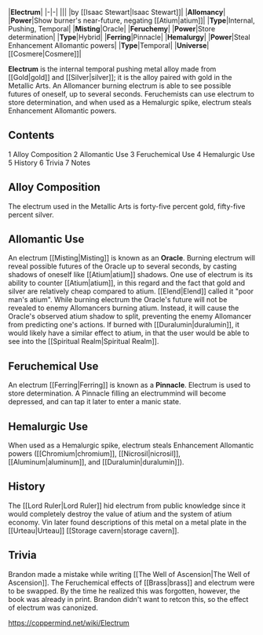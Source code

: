 |**Electrum**|
|-|-|
|||
|by [[Isaac Stewart\|Isaac Stewart]]|
|**Allomancy**|
|**Power**|Show burner's near-future, negating [[Atium\|atium]]|
|**Type**|Internal, Pushing, Temporal|
|**Misting**|Oracle|
|**Feruchemy**|
|**Power**|Store determination|
|**Type**|Hybrid|
|**Ferring**|Pinnacle|
|**Hemalurgy**|
|**Power**|Steal Enhancement Allomantic powers|
|**Type**|Temporal|
|**Universe**|[[Cosmere\|Cosmere]]|

**Electrum** is the internal temporal pushing metal alloy made from [[Gold\|gold]] and [[Silver\|silver]]; it is the alloy paired with gold in the Metallic Arts. An Allomancer burning electrum is able to see possible futures of oneself, up to several seconds. Feruchemists can use electrum to store determination, and when used as a Hemalurgic spike, electrum steals Enhancement Allomantic powers.

## Contents

1 Alloy Composition
2 Allomantic Use
3 Feruchemical Use
4 Hemalurgic Use
5 History
6 Trivia
7 Notes


## Alloy Composition
The electrum used in the Metallic Arts is forty-five percent gold, fifty-five percent silver.

## Allomantic Use
An electrum [[Misting\|Misting]] is known as an **Oracle**. Burning electrum will reveal possible futures of the Oracle up to several seconds, by casting shadows of oneself like [[Atium\|atium]] shadows. One use of electrum is its ability to counter [[Atium\|atium]], in this regard and the fact that gold and silver are relatively cheap compared to atium. [[Elend\|Elend]] called it "poor man's atium".
While burning electrum the Oracle's future will not be revealed to enemy Allomancers burning atium. Instead, it will cause the Oracle's observed atium shadow to split, preventing the enemy Allomancer from predicting one's actions.
If burned with [[Duralumin\|duralumin]], it would likely have a similar effect to atium, in that the user would be able to see into the [[Spiritual Realm\|Spiritual Realm]].

## Feruchemical Use
An electrum [[Ferring\|Ferring]] is known as a **Pinnacle**. Electrum is used to store determination. A Pinnacle filling an electrummind will become depressed, and can tap it later to enter a manic state.

## Hemalurgic Use
When used as a Hemalurgic spike, electrum steals Enhancement Allomantic powers ([[Chromium\|chromium]], [[Nicrosil\|nicrosil]], [[Aluminum\|aluminum]], and [[Duralumin\|duralumin]]).

## History
The [[Lord Ruler\|Lord Ruler]] hid electrum from public knowledge since it would completely destroy the value of atium and the system of atium economy. Vin later found descriptions of this metal on a metal plate in the [[Urteau\|Urteau]] [[Storage cavern\|storage cavern]].

## Trivia
Brandon made a mistake while writing [[The Well of Ascension\|The Well of Ascension]]. The Feruchemical effects of [[Brass\|brass]] and electrum were to be swapped. By the time he realized this was forgotten, however, the book was already in print. Brandon didn't want to retcon this, so the effect of electrum was canonized.


https://coppermind.net/wiki/Electrum